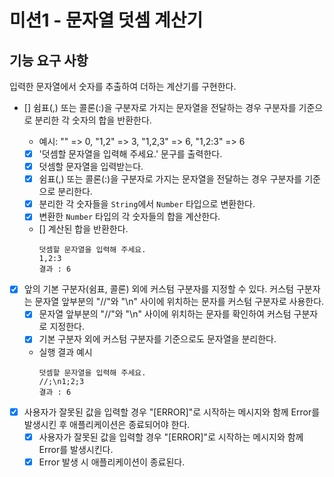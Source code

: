 # 미션1 - 문자열 덧셈 계산기

## 기능 요구 사항

입력한 문자열에서 숫자를 추출하여 더하는 계산기를 구현한다.

- [] 쉼표(,) 또는 콜론(:)을 구분자로 가지는 문자열을 전달하는 경우 구분자를 기준으로 분리한 각 숫자의 합을 반환한다.

  - 예시: "" => 0, "1,2" => 3, "1,2,3" => 6, "1,2:3" => 6
  - [x] '덧셈할 문자열을 입력해 주세요.' 문구를 출력한다.
  - [x] 덧셈할 문자열을 입력받는다.
  - [x] 쉼표(,) 또는 콜론(:)을 구분자로 가지는 문자열을 전달하는 경우 구분자를 기준으로 분리한다.
  - [x] 분리한 각 숫자들을 `String`에서 `Number` 타입으로 변환한다.
  - [x] 변환한 `Number` 타입의 각 숫자들의 합을 계산한다.
  - [] 계산된 합을 반환한다.
    ```
    덧셈할 문자열을 입력해 주세요.
    1,2:3
    결과 : 6
    ```

- [x] 앞의 기본 구분자(쉼표, 콜론) 외에 커스텀 구분자를 지정할 수 있다. 커스텀 구분자는 문자열 앞부분의 "//"와 "\n" 사이에 위치하는 문자를 커스텀 구분자로 사용한다.
  - [x] 문자열 앞부분의 "//"와 "\n" 사이에 위치하는 문자를 확인하여 커스텀 구분자로 지정한다.
  - [x] 기본 구분자 외에 커스텀 구분자를 기준으로도 문자열을 분리한다.
  - 실행 결과 예시
    ```
    덧셈할 문자열을 입력해 주세요.
    //;\n1;2;3
    결과 : 6
    ```
- [x] 사용자가 잘못된 값을 입력할 경우 "[ERROR]"로 시작하는 메시지와 함께 Error를 발생시킨 후 애플리케이션은 종료되어야 한다.
  - [x] 사용자가 잘못된 값을 입력할 경우 "[ERROR]"로 시작하는 메시지와 함께 Error를 발생시킨다.
  - [x] Error 발생 시 애플리케이션이 종료된다.